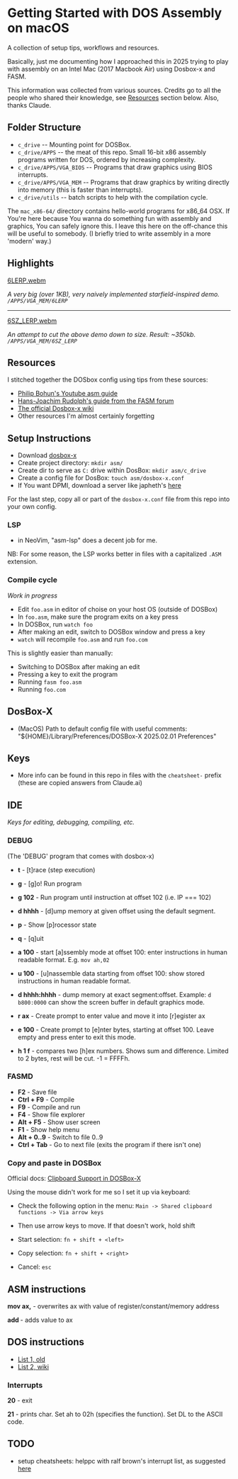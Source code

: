# Getting Started with DOS Assembly on macOS

A collection of setup tips, workflows and resources. 

Basically, just me documenting how I approached this in 2025 trying to play with assembly on an Intel Mac (2017 Macbook Air) using Dosbox-x and FASM.

This information was collected from various sources. Credits go to all the people who shared their knowledge, see [Resources](#resources) section below. Also, thanks Claude.

## Folder Structure

* `c_drive` -- Mounting point for DOSBox.
* `c_drive/APPS` -- the meat of this repo. Small 16-bit x86 assembly programs written for DOS, ordered by increasing complexity.
* `c_drive/APPS/VGA_BIOS` -- Programs that draw graphics using BIOS interrupts.
* `c_drive/APPS/VGA_MEM` -- Programs that draw graphics by writing directly into memory (this is faster than interrupts). 
* `c_drive/utils` -- batch scripts to help with the compilation cycle.

The `mac_x86-64/` directory contains hello-world programs for x86_64 OSX. If You're here because You wanna do something fun with assembly and graphics, You can safely ignore this. I leave this here on the off-chance this will be useful to somebody. (I briefly tried to write assembly in a more 'modern' way.)

## Highlights

[6LERP.webm](https://github.com/user-attachments/assets/eb8c31b2-558f-4b3b-a9d7-1aa0021684d0)

*A very big (over 1KB), very naively implemented starfield-inspired demo. `/APPS/VGA_MEM/6LERP`*

---

[6SZ_LERP.webm](https://github.com/user-attachments/assets/8962cd1d-90df-46f6-8596-dbc01ab2ad6c)

*An attempt to cut the above demo down to size. Result: ~350kb. `/APPS/VGA_MEM/6SZ_LERP`* 

## Resources

I stitched together the DOSbox config using tips from these sources:

- [ Philip Bohun's Youtube asm guide ](https://www.youtube.com/watch?v=HcLA6F5UTIE&list=PLSiFUSQSRYANu14mkQADmVMYPcssk_IqP&index=1)
- [ Hans-Joachim Rudolph's guide from the FASM forum ](https://board.flatassembler.net/topic.php?t=22910)
- [ The official Dosbox-x wiki ](https://dosbox-x.com/wiki/#Home)
- Other resources I'm almost certainly forgetting

## Setup Instructions

- Download [dosbox-x](https://dosbox-x.com/)
- Create project directory: `mkdir asm/`
- Create dir to serve as `C:` drive within DosBox: `mkdir asm/c_drive`
- Create a config file for DosBox: `touch asm/dosbox-x.conf`
- If You want DPMI, download a server like japheth's [here](https://www.japheth.de/HX.html)

For the last step, copy all or part of the `dosbox-x.conf` file from this repo into your own config.

### LSP

- in NeoVim, "asm-lsp" does a decent job for me.

NB: For some reason, the LSP works better in files with a capitalized `.ASM` extension.

### Compile cycle

_Work in progress_

- Edit `foo.asm` in editor of choise on your host OS (outside of DOSBox)
- In `foo.asm`, make sure the program exits on a key press
- In DOSBox, run `watch foo`
- After making an edit, switch to DOSBox window and press a key
- `watch` will recompile `foo.asm` and run `foo.com`

This is slightly easier than manually:

- Switching to DOSBox after making an edit
- Pressing a key to exit the program
- Running `fasm foo.asm`
- Running `foo.com`

## DosBox-X

- (MacOS) Path to default config file with useful comments: "${HOME}/Library/Preferences/DOSBox-X 2025.02.01 Preferences"

## Keys

- More info can be found in this repo in files with the `cheatsheet-` prefix (these are copied answers from Claude.ai)

## IDE

_Keys for editing, debugging, compiling, etc._

### DEBUG
(The 'DEBUG' program that comes with dosbox-x)

- **t** - [t]race (step execution)
- **g** - [g]o! Run program
- **g 102** - Run program until instruction at offset 102 (i.e. IP === 102)
- **d hhhh** - [d]ump memory at given offset using the default segment.
- **p** - Show [p]rocessor state
- **q** - [q]uit

- **a 100** - start [a]ssembly mode at offset 100: enter instructions in human readable format. E.g. `mov ah,02`
- **u 100** - [u]nassemble data starting from offset 100: show stored instructions in human readable format.
- **d hhhh:hhhh** - dump memory at exact segment:offset. Example: `d b800:0000` can show the screen buffer in default graphics mode.
- **r ax** - Create prompt to enter value and move it into [r]egister ax
- **e 100** - Create prompt to [e]nter bytes, starting at offset 100. Leave empty and press enter to exit this mode.
- **h 1 f** - compares two [h]ex numbers. Shows sum and difference. Limited to 2 bytes, rest will be cut. -1 = FFFFh.

### FASMD

- **F2** - Save file
- **Ctrl + F9** - Compile
- **F9** - Compile and run
- **F4** - Show file explorer
- **Alt + F5** - Show user screen
- **F1** - Show help menu
- **Alt + 0..9** - Switch to file 0..9
- **Ctrl + Tab** - Go to next file (exits the program if there isn't one)

### Copy and paste in DOSBox

Official docs: [Clipboard Support in DOSBox-X](https://dosbox-x.com/wiki/Guide%3AClipboard-support-in-DOSBox%E2%80%90X)

Using the mouse didn't work for me so I set it up via keyboard:

- Check the following option in the menu: `Main -> Shared clipboard functions -> Via arrow keys`

- Then use arrow keys to move. If that doesn't work, hold shift
- Start selection: `fn + shift + <left>`
- Copy selection: `fn + shift + <right>`
- Cancel: `esc`

## ASM instructions

**mov ax,<value>** - overwrites ax with value of register/constant/memory address

**add <value>** - adds value to ax

## DOS instructions

- [ List 1, old ](https://www.ctyme.com/intr/int-21.htm)
- [ List 2, wiki ](https://en.wikipedia.org/wiki/DOS_API#DOS_INT_21h_services)

### Interrupts

**20** - exit

**21** - prints char. Set ah to 02h (specifies the function). Set DL to the ASCII code.

## TODO

- setup cheatsheets: helppc with ralf brown's interrupt list, as suggested [here](https://board.flatassembler.net/topic.php?t=22910)
